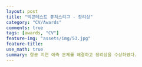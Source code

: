 ```yaml
---
layout: post
title: "빅콘테스트 퓨쳐스리그 - 장려상"
category: "CV/Awards"
comments: true
tags: [awards, "CV"]
feature-img: "assets/img/53.jpg"
feature-title:
use_math: true
summary: 항공 지연 예측 문제를 해결하고 장려상을 수상하였다.
---
```

